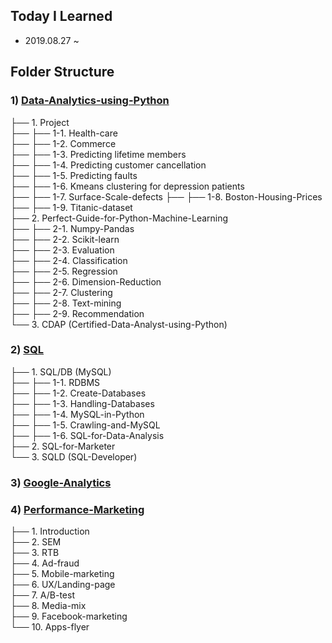 Today I Learned
-------------------------------
* 2019.08.27 ~


Folder Structure
-------------------------------
### 1) [Data-Analytics-using-Python](https://github.com/KimGyuLee/TIL/tree/master/Data-Analytics-using-Python)

├── 1. Project  
├── ├── 1-1. Health-care  
├── ├── 1-2. Commerce  
├── ├── 1-3. Predicting lifetime members  
├── ├── 1-4. Predicting customer cancellation  
├── ├── 1-5. Predicting faults  
├── ├── 1-6. Kmeans clustering for depression patients  
├── ├── 1-7. Surface-Scale-defects
├── ├── 1-8. Boston-Housing-Prices  
├── ├── 1-9. Titanic-dataset  
├── 2. Perfect-Guide-for-Python-Machine-Learning  
├── ├── 2-1. Numpy-Pandas  
├── ├── 2-2. Scikit-learn  
├── ├── 2-3. Evaluation  
├── ├── 2-4. Classification  
├── ├── 2-5. Regression  
├── ├── 2-6. Dimension-Reduction  
├── ├── 2-7. Clustering  
├── ├── 2-8. Text-mining  
├── ├── 2-9. Recommendation  
└── 3. CDAP (Certified-Data-Analyst-using-Python)  


### 2) [SQL]()

├── 1. SQL/DB (MySQL)  
├── ├── 1-1. RDBMS  
├── ├── 1-2. Create-Databases  
├── ├── 1-3. Handling-Databases  
├── ├── 1-4. MySQL-in-Python  
├── ├── 1-5. Crawling-and-MySQL  
├── ├── 1-6. SQL-for-Data-Analysis  
├── 2. SQL-for-Marketer  
└── 3. SQLD (SQL-Developer)  


### 3) [Google-Analytics]()


### 4) [Performance-Marketing]()

├── 1. Introduction  
├── 2. SEM  
├── 3. RTB  
├── 4. Ad-fraud  
├── 5. Mobile-marketing  
├── 6. UX/Landing-page  
├── 7. A/B-test  
├── 8. Media-mix  
├── 9. Facebook-marketing  
└── 10. Apps-flyer

